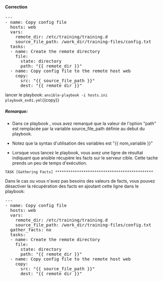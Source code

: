 #### Correction

<pre class="file">
---
- name: Copy config file
  hosts: web
  vars:
    remote_dir: /etc/training/training.d
    source_file_path: /work_dir/training-files/config.txt
  tasks:
  - name: Create the remote directory
    file:
      state: directory
      path: "{{ remote_dir }}"
  - name: Copy config file to the remote host web
    copy:
      src: "{{ source_file_path }}"
      dest: "{{ remote_dir }}"
</pre>



lancer le playbook:  `ansible-playbook -i hosts.ini playbook_ex01.yml`{{copy}}


##### *Remarque:*
- Dans ce playbook , vous avez remarqué que la valeur de l'option "path" est remplacée par la variable source_file_path définie au debut du playbook.

- Notez que la syntax d'utilisation des variables est "{{ nom_variable }}"

- Lorsque vous lancez le playbook, vous avez une ligne de résultat indiquant que ansible récupère les facts sur le serveur cible. Cette tache prends un peu de temps d'exécution. 

```
TASK [Gathering Facts] *********************************************
```

Dans le cas ou vous n'avez pas besoins des valeurs de facts, vous pouvez désactiver la récupération des facts en ajoutant cette ligne dans le playbook:

<pre class="file">
---
- name: Copy config file
  hosts: web
  vars:
    remote_dir: /etc/training/training.d
    source_file_path: /work_dir/training-files/config.txt
  gather_facts: no
  tasks:
  - name: Create the remote directory
    file:
      state: directory
      path: "{{ remote_dir }}"
  - name: Copy config file to the remote host web
    copy:
      src: "{{ source_file_path }}"
      dest: "{{ remote_dir }}"
</pre>
